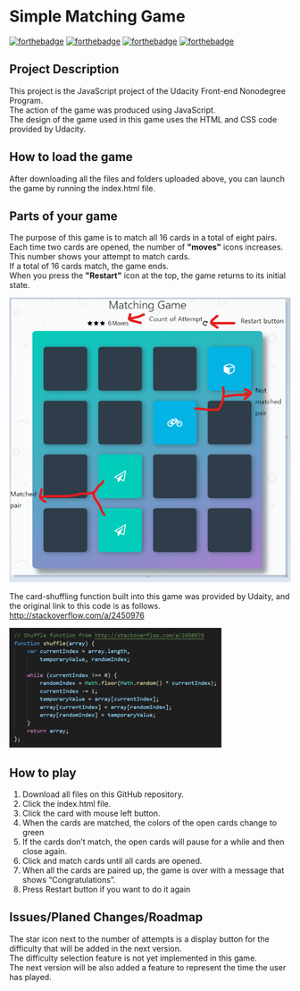 # Simple Matching Game


[![forthebadge](https://forthebadge.com/images/badges/made-with-javascript.svg)](https://forthebadge.com)
[![forthebadge](https://forthebadge.com/images/badges/uses-js.svg)](https://forthebadge.com)
[![forthebadge](https://forthebadge.com/images/badges/uses-css.svg)](https://forthebadge.com)
[![forthebadge](https://forthebadge.com/images/badges/uses-html.svg)](https://forthebadge.com)  



## Project Description


This project is the JavaScript project of the Udacity Front-end Nonodegree Program.   
The action of the game was produced using JavaScript.  
The design of the game used in this game uses the HTML and CSS code provided by Udacity.




## How to load the game


After downloading all the files and folders uploaded above, you can launch the game by running the index.html file.


## Parts of your game


The purpose of this game is to match all 16 cards in a total of eight pairs.  
Each time two cards are opened, the number of **"moves"** icons increases.   
This number shows your attempt to match cards.   
If a total of 16 cards match, the game ends.   
When you press the **"Restart"**  icon at the top, the game returns to its initial state.  


![Alt shuffle_code](./readme_image/game.png)  


The card-shuffling function built into this game was provided by Udaity, and the original link to this code is as follows.  
http://stackoverflow.com/a/2450976  

![Alt shuffle_code](./readme_image/shuffle.png)





## How to play  


1.	Download all files on this GitHub repository.
2.	Click the index.html file.
3.	Click the card with mouse left button.
4.	When the cards are matched, the colors of the open cards change to green
5.	If the cards don’t match, the open cards will pause for a while and then close again.
6.	Click and match cards until all cards are opened.
7.	When all the cards are paired up, the game is over with a message that shows “Congratulations”.
8.	Press Restart button if you want to do it again  


## Issues/Planed Changes/Roadmap  


The star icon next to the number of attempts is a display button for the difficulty that will be added in the next version.  
The difficulty selection feature is not yet implemented in this game.  
The next version will be also added a feature to represent the time the user has played.





  
  



